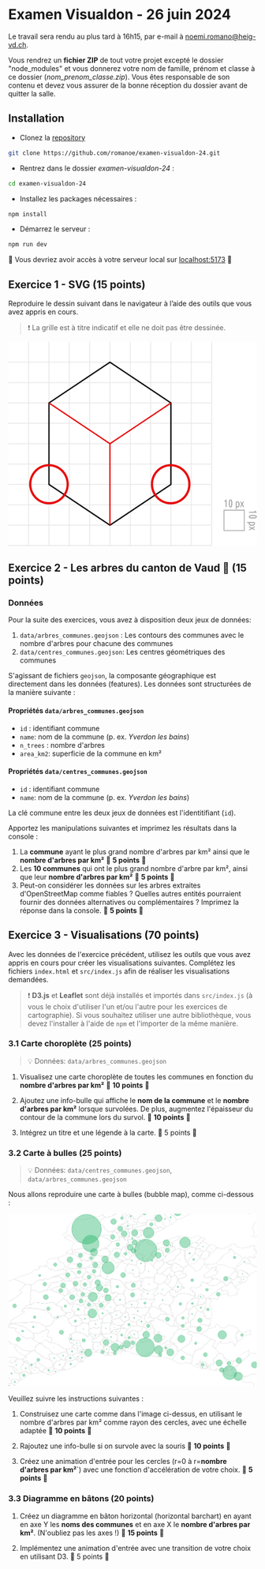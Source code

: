 # Examen Visualdon - 26 juin 2024

Le travail sera rendu au plus tard à 16h15, par e-mail à noemi.romano@heig-vd.ch.

Vous rendrez un **fichier ZIP** de tout votre projet excepté le dossier "node_modules" et vous donnerez votre nom de famille, prénom et classe à ce dossier (*nom_prenom_classe.zip*). Vous êtes responsable de son contenu et devez vous assurer de la bonne réception du dossier avant de quitter la salle.

## Installation
* Clonez la [repository](https://github.com/romanoe/examen-visualdon-24/) 
  
 ```bash
git clone https://github.com/romanoe/examen-visualdon-24.git
  ```

* Rentrez dans le dossier *examen-visualdon-24* : 
  
```bash 
cd examen-visualdon-24
```

* Installez les packages nécessaires : 
 
```bash
npm install
```

* Démarrez le serveur : 
  
```bash
npm run dev
```

:rocket: Vous devriez avoir accès à votre serveur local sur [localhost:5173](http:localhost:5173) :rocket:

## Exercice 1 - SVG (15 points)
Reproduire le dessin suivant dans le navigateur à l’aide des outils que vous avez appris en cours.

> :exclamation: La grille est à titre indicatif et elle ne doit pas être dessinée.

![dessin](assets/img/dessin-svg.png)



## Exercice 2 - Les arbres du canton de Vaud :deciduous_tree: (15 points) 

### Données

Pour la suite des exercices, vous avez à disposition deux jeux de données: 

1.  `data/arbres_communes.geojson` : Les contours des communes avec le nombre d'arbres pour chacune des communes  
2.  `data/centres_communes.geojson`: Les centres géométriques des communes 


S'agissant de fichiers `geojson`, la composante géographique est directement dans les données (features). Les données sont structurées de la manière suivante :

#### Propriétés `data/arbres_communes.geojson` 
  
* `id` : identifiant commune
* `name`: nom de la commune (p. ex. _Yverdon les bains_)
* `n_trees` : nombre d'arbres
* `area_km2`: superficie de la commune en km²


#### Propriétés `data/centres_communes.geojson`

* `id` : identifiant commune
* `name`: nom de la commune (p. ex. _Yverdon les bains_)


La clé commune entre les deux jeux de données est l'identitifiant (`id`). 


Apportez les manipulations suivantes et imprimez les résultats dans la console :

1. La **commune** ayant le plus grand nombre d'arbres par km² ainsi que le **nombre d'arbres par km²** :dart: **5 points** :dart:
2. Les **10 communes** qui ont le plus grand nombre d'arbre par km², ainsi que leur **nombre d'arbres par km²** :dart: **5 points** :dart:
3. Peut-on considérer les données sur les arbres extraites d'OpenStreetMap comme fiables ? Quelles autres entités pourraient fournir des données alternatives ou complémentaires ? Imprimez la réponse dans la console. :dart: **5 points** :dart:


## Exercice 3 - Visualisations (70 points)
Avec les données de l'exercice précédent, utilisez les outils que vous avez appris en cours pour créer les visualisations suivantes. Complétez les fichiers `index.html` et `src/index.js` afin de réaliser les visualisations demandées.

> :exclamation: **D3.js** et **Leaflet** sont déjà installés et importés dans `src/index.js` (à vous le choix d'utiliser l'un et/ou l'autre pour les exercices de cartographie). Si vous souhaitez utiliser une autre bibliothèque, vous devez l'installer à l'aide de `npm` et l'importer de la même manière.

### 3.1 Carte choroplète (25 points)

> :bulb: Données: `data/arbres_communes.geojson` 

1. Visualisez une carte choroplète de toutes les communes en fonction du **nombre d'arbres par km²** :dart: **10 points** :dart:

2. Ajoutez une info-bulle qui affiche le **nom de la commune** et le **nombre d'arbres par km²** lorsque survolées. De plus, augmentez l'épaisseur du contour de la commune lors du survol. :dart: **10 points** :dart:
  
3. Intégrez un titre et une légende à la carte. :dart: 5 points :dart:

### 3.2 Carte à bulles (25 points)

> :bulb: Données: `data/centres_communes.geojson`, `data/arbres_communes.geojson` 

Nous allons reproduire une carte à bulles (bubble map), comme ci-dessous :

![bubble map](assets/img/bubble_map.png)


Veuillez suivre les instructions suivantes :

1. Construisez une carte comme dans l'image ci-dessus, en utilisant le nombre d'arbres par km² comme rayon des cercles, avec une échelle adaptée :dart: **10 points** :dart:

2. Rajoutez une info-bulle si on survole avec la souris :dart: **10 points** :dart:

3. Créez une animation d'entrée pour les cercles (r=0 à r=**nombre d'arbres par km²**`) avec une fonction d'accélération de votre choix.  :dart: **5 points** :dart:


### 3.3 Diagramme en bâtons (20 points)

1. Créez un diagramme en bâton horizontal (horizontal barchart) en ayant en axe Y les **noms des communes** et en axe X le **nombre d'arbres par km²**. (N'oubliez pas les axes !) :dart: **15 points** :dart:

   
2. Implémentez une animation d'entrée avec une transition de votre choix en utilisant D3. :dart: 5 points :dart:

